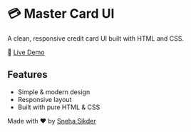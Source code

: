 # 💳 Master Card UI

A clean, responsive credit card UI built with HTML and CSS.

🔗 [Live Demo](https://snehasikder.github.io/Master-Card-Ui/)

## Features
- Simple & modern design
- Responsive layout
- Built with pure HTML & CSS


Made with ❤️ by [Sneha Sikder](https://github.com/Snehasikder)
